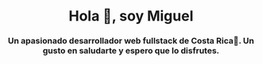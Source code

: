 
<div id="header" align="center">
    <h1>Hola 👋, soy Miguel</h1>
    <h3>
        Un apasionado desarrollador web fullstack de Costa Rica🌅. Un gusto en saludarte y espero que lo disfrutes.
    </h3>
</div>
<!--
**MiguelA02/MiguelA02** is a ✨ _special_ ✨ repository because its `README.md` (this file) appears on your GitHub profile.

Here are some ideas to get you started:

- 🔭 I’m currently working on ...
- 🌱 I’m currently learning ...
- 👯 I’m looking to collaborate on ...
- 🤔 I’m looking for help with ...
- 💬 Ask me about ...
- 📫 How to reach me: ...
- 😄 Pronouns: ...
- ⚡ Fun fact: ...
-->
